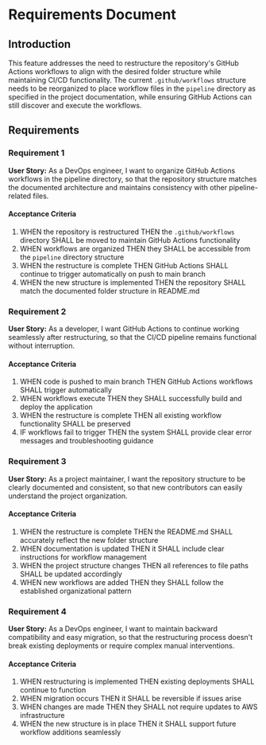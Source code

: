 # Requirements Document

## Introduction

This feature addresses the need to restructure the repository's GitHub Actions workflows to align with the desired folder structure while maintaining CI/CD functionality. The current `.github/workflows` structure needs to be reorganized to place workflow files in the `pipeline` directory as specified in the project documentation, while ensuring GitHub Actions can still discover and execute the workflows.

## Requirements

### Requirement 1

**User Story:** As a DevOps engineer, I want to organize GitHub Actions workflows in the pipeline directory, so that the repository structure matches the documented architecture and maintains consistency with other pipeline-related files.

#### Acceptance Criteria

1. WHEN the repository is restructured THEN the `.github/workflows` directory SHALL be moved to maintain GitHub Actions functionality
2. WHEN workflows are organized THEN they SHALL be accessible from the `pipeline` directory structure
3. WHEN the restructure is complete THEN GitHub Actions SHALL continue to trigger automatically on push to main branch
4. WHEN the new structure is implemented THEN the repository SHALL match the documented folder structure in README.md

### Requirement 2

**User Story:** As a developer, I want GitHub Actions to continue working seamlessly after restructuring, so that the CI/CD pipeline remains functional without interruption.

#### Acceptance Criteria

1. WHEN code is pushed to main branch THEN GitHub Actions workflows SHALL trigger automatically
2. WHEN workflows execute THEN they SHALL successfully build and deploy the application
3. WHEN the restructure is complete THEN all existing workflow functionality SHALL be preserved
4. IF workflows fail to trigger THEN the system SHALL provide clear error messages and troubleshooting guidance

### Requirement 3

**User Story:** As a project maintainer, I want the repository structure to be clearly documented and consistent, so that new contributors can easily understand the project organization.

#### Acceptance Criteria

1. WHEN the restructure is complete THEN the README.md SHALL accurately reflect the new folder structure
2. WHEN documentation is updated THEN it SHALL include clear instructions for workflow management
3. WHEN the project structure changes THEN all references to file paths SHALL be updated accordingly
4. WHEN new workflows are added THEN they SHALL follow the established organizational pattern

### Requirement 4

**User Story:** As a DevOps engineer, I want to maintain backward compatibility and easy migration, so that the restructuring process doesn't break existing deployments or require complex manual interventions.

#### Acceptance Criteria

1. WHEN restructuring is implemented THEN existing deployments SHALL continue to function
2. WHEN migration occurs THEN it SHALL be reversible if issues arise
3. WHEN changes are made THEN they SHALL not require updates to AWS infrastructure
4. WHEN the new structure is in place THEN it SHALL support future workflow additions seamlessly